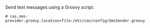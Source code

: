 Send text messages using a Groovy script.

```properties
# cas.sms-provider.groovy.location=file:/etc/cas/config/SmsSender.groovy
```
